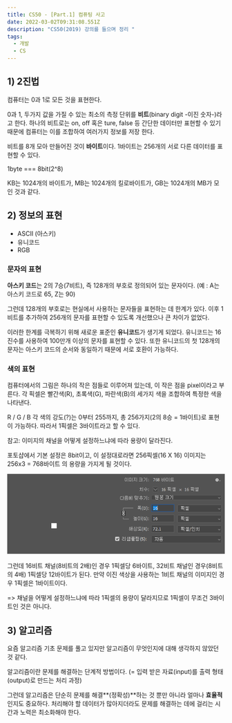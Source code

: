 ```yaml
---
title: CS50 - [Part.1] 컴퓨팅 사고
date: 2022-03-02T09:31:08.551Z
description: "CS50(2019) 강의를 들으며 정리 "
tags:
  - 개발
  - CS
---
```

## 1) 2진법

컴퓨터는 0과 1로 모든 것을 표현한다. 

0과 1, 두가지 값을 가질 수 있는 최소의 측정 단위를 **비트**(binary digit -이진 숫자-)라고 한다. 하나의 비트로는 on, off 혹은 ture, false 등 간단한 데이터만 표현할 수 있기 때문에 컴퓨터는 이를 조합하여 여러가지 정보를 저장 한다.

비트를 8개 모아 만들어진 것이 **바이트**이다. 1바이트는 256개의 서로 다른 데이터를 표현할 수 있다. 

1byte === 8bit(2^8)

KB는 1024개의 바이트가, MB는 1024개의 킬로바이트가, GB는 1024개의 MB가 모인 것과 같다. 

## 2) 정보의 표현

* ASCII (아스키)
* 유니코드 
* RGB

### 문자의 표현

**아스키 코드**는 2의 7승(7비트), 즉 128개의 부호로 정의되어 있는 문자이다. (예 : A는 아스키 코드로 65, Z는 90)

그런데 128개의 부호로는 현실에서 사용하는 문자들을 표현하는 데 한계가 있다. 이후 1비트를 추가하여 256개의 문자를 표현할 수 있도록 개선했으나 큰 차이가 없었다.

이러한 한계를 극복하기 위해 새로운 표준인 **유니코드**가 생기게 되었다. 유니코드는 16진수를 사용하여 100만개 이상의 문자를 표현할 수 있다. 또한 유니코드의 첫 128개의 문자는 아스키 코드의 순서와 동일하기 때문에 서로 호환이 가능하다. 

### 색의 표현

컴퓨터에서의 그림은 하나의 작은 점들로 이루어져 있는데, 이 작은 점을 pixel이라고 부른다. 각 픽셀은 빨간색(R), 초록색(G), 파란색(B)의 세가지 색을 조합하여 특정한 색을 나타낸다. 

R / G / B 각 색의 강도(?)는 0부터 255까지, 총 256가지(2의 8승 = 1바이트)로 표현이 가능하다. 따라서 1픽셀은 3바이트라고 할 수 있다. 

참고: 이미지의 채널을 어떻게 설정하느냐에 따라 용량이 달라진다.

포토샵에서 기본 설정은 8bit이고, 이 설정대로라면 256픽셀(16 X 16) 이미지는 256x3 = 768바이트 의 용량을 가지게 될 것이다. 

![photoshop image](캡처ddd.png "photoshop image")

그런데 16비트 채널(8비트의 2배)인 경우 1픽셀당 6바이트, 32비트 채널인 경우(8비트의 4배) 1픽셀당 12바이트가 된다. 만약 이진 색상을 사용하는 1비트 채널의 이미지인 경우 1픽셀은 1바이트이다.  

\=> 채널을 어떻게 설정하느냐에 따라 1픽셀의 용량이 달라지므로 1픽셀이 무조건 3바이트인 것은 아니다. 



## 3) 알고리즘

요즘 알고리즘 기초 문제를 풀고 있지만 알고리즘이 무엇인지에 대해 생각하지 않았던 것 같다. 

알고리즘이란 문제를 해결하는 단계적 방법이다. (= 입력 받은 자료(input)를 출력 형태(output)로 만드는 처리 과정)

그런데 알고리즘은 단순히 문제를 해결**(정확성)**하는 것 뿐만 아니라 얼마나 **효율적**인지도 중요하다. 처리해야 할 데이터가 많아지더라도 문제를 해결하는 데에 걸리는 시간과 노력은 최소화해야 한다.